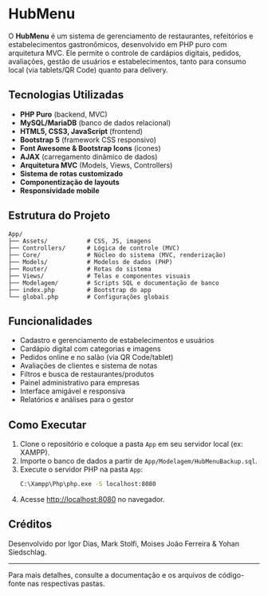 # HubMenu

O **HubMenu** é um sistema de gerenciamento de restaurantes, refeitórios e estabelecimentos gastronômicos, desenvolvido em PHP puro com arquitetura MVC. Ele permite o controle de cardápios digitais, pedidos, avaliações, gestão de usuários e estabelecimentos, tanto para consumo local (via tablets/QR Code) quanto para delivery.

## Tecnologias Utilizadas

- **PHP Puro** (backend, MVC)
- **MySQL/MariaDB** (banco de dados relacional)
- **HTML5, CSS3, JavaScript** (frontend)
- **Bootstrap 5** (framework CSS responsivo)
- **Font Awesome & Bootstrap Icons** (ícones)
- **AJAX** (carregamento dinâmico de dados)
- **Arquitetura MVC** (Models, Views, Controllers)
- **Sistema de rotas customizado**
- **Componentização de layouts**
- **Responsividade mobile**

## Estrutura do Projeto

```
App/
├── Assets/           # CSS, JS, imagens
├── Controllers/      # Lógica de controle (MVC)
├── Core/             # Núcleo do sistema (MVC, renderização)
├── Models/           # Modelos de dados (PHP)
├── Router/           # Rotas do sistema
├── Views/            # Telas e componentes visuais
├── Modelagem/        # Scripts SQL e documentação de banco
├── index.php         # Bootstrap do app
└── global.php        # Configurações globais
```

## Funcionalidades

- Cadastro e gerenciamento de estabelecimentos e usuários
- Cardápio digital com categorias e imagens
- Pedidos online e no salão (via QR Code/tablet)
- Avaliações de clientes e sistema de notas
- Filtros e busca de restaurantes/produtos
- Painel administrativo para empresas
- Interface amigável e responsiva
- Relatórios e análises para o gestor

## Como Executar

1. Clone o repositório e coloque a pasta `App` em seu servidor local (ex: XAMPP).
2. Importe o banco de dados a partir de `App/Modelagem/HubMenuBackup.sql`.
3. Execute o servidor PHP na pasta `App`:
   ```sh
   C:\Xampp\Php\php.exe -S localhost:8080
   ```
4. Acesse [http://localhost:8080](http://localhost:8080) no navegador.

## Créditos

Desenvolvido por Igor Dias, Mark Stolfi, Moises João Ferreira & Yohan Siedschlag.

---

Para mais detalhes, consulte a documentação e os arquivos de código-fonte nas respectivas pastas.
